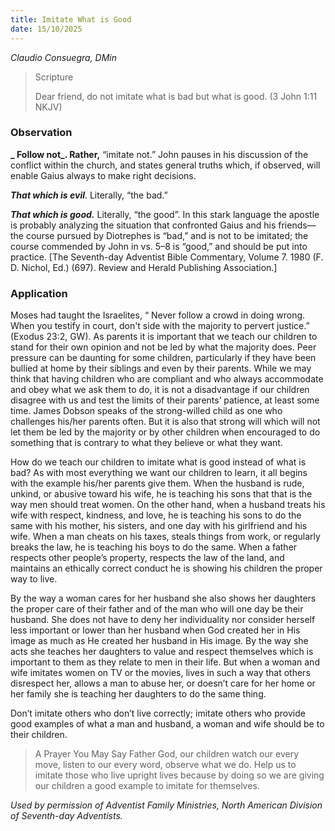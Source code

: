```yaml
---
title: Imitate What is Good
date: 15/10/2025
---
```


_Claudio Consuegra, DMin_

> <p>Scripture</p>
> Dear friend, do not imitate what is bad but what is good. (3 John 1:11 NKJV)

### Observation

**_ Follow not_. **Rather**,** “imitate not.” John pauses in his discussion of the conflict within the church, and states general truths which, if observed, will enable Gaius always to make right decisions.

_**That which is evil**_. Literally, “the bad.”

_**That which is good.**_ Literally, “the good”. In this stark language the apostle is probably analyzing the situation that confronted Gaius and his friends—the course pursued by Diotrephes is “bad,” and is not to be imitated; the course commended by John in vs. 5–8 is “good,” and should be put into practice. [The Seventh-day Adventist Bible Commentary, Volume 7. 1980 (F. D. Nichol, Ed.) (697). Review and Herald Publishing Association.]

### Application

Moses had taught the Israelites, “ Never follow a crowd in doing wrong. When you testify in court, don't side with the majority to pervert justice.” (Exodus 23:2, GW). As parents it is important that we teach our children to stand for their own opinion and not be led by what the majority does. Peer pressure can be daunting for some children, particularly if they have been bullied at home by their siblings and even by their parents. While we may think that having children who are compliant and who always accommodate and obey what we ask them to do, it is not a disadvantage if our children disagree with us and test the limits of their parents’ patience, at least some time. James Dobson speaks of the strong-willed child as one who challenges his/her parents often. But it is also that strong will which will not let them be led by the majority or by other children when encouraged to do something that is contrary to what they believe or what they want.

How do we teach our children to imitate what is good instead of what is bad? As with most everything we want our children to learn, it all begins with the example his/her parents give them. When the husband is rude, unkind, or abusive toward his wife, he is teaching his sons that that is the way men should treat women. On the other hand, when a husband treats his wife with respect, kindness, and love, he is teaching his sons to do the same with his mother, his sisters, and one day with his girlfriend and his wife. When a man cheats on his taxes, steals things from work, or regularly breaks the law, he is teaching his boys to do the same. When a father respects other people’s property, respects the law of the land, and maintains an ethically correct conduct he is showing his children the proper way to live.

By the way a woman cares for her husband she also shows her daughters the proper care of their father and of the man who will one day be their husband. She does not have to deny her individuality nor consider herself less important or lower than her husband when God created her in His image as much as He created her husband in His image. By the way she acts she teaches her daughters to value and respect themselves which is important to them as they relate to men in their life. But when a woman and wife imitates women on TV or the movies, lives in such a way that others disrespect her, allows a man to abuse her, or doesn’t care for her home or her family she is teaching her daughters to do the same thing.

Don’t imitate others who don’t live correctly; imitate others who provide good examples of what a man and husband, a woman and wife should be to their children.

> <callout>A Prayer You May Say</callout>
> Father God, our children watch our every move, listen to our every word, observe what we do. Help us to imitate those who live upright lives because by doing so we are giving our children a good example to imitate for themselves.

_Used by permission of Adventist Family Ministries, North American Division of Seventh-day Adventists._